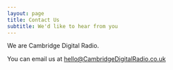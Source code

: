 ```yaml
---
layout: page
title: Contact Us
subtitle: We'd like to hear from you
---
```


We are Cambridge Digital Radio.

You can email us at <hello@CambridgeDigitalRadio.co.uk>
